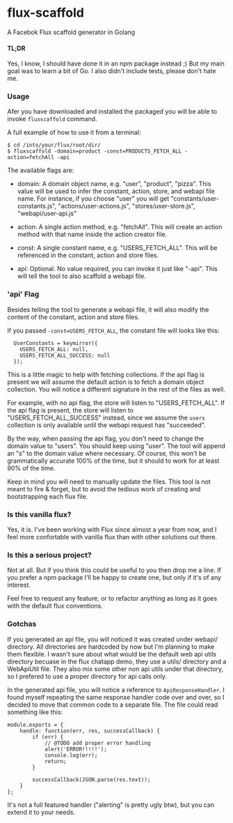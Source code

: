 # flux-scaffold
A Facebok Flux scaffold generator in Golang

#### TL;DR
Yes, I know, I should have done it in an npm package instead ;) But my main goal was to learn a bit of Go.
I  also didn't include tests, please don't hate me.

### Usage
Afer you have downloaded and installed the packaged you will be able to invoke `fluxscaffold` command.

A full example of how to use it from a terminal:

```
$ cd /into/your/flux/root/dir/
$ fluxscaffold -domain=product -const=PRODUCTS_FETCH_ALL -action=fetchAll -api
```

The available flags are:
* domain: A domain object name, e.g. "user", "product", "pizza". This value will be used to infer the constant,
action, store, and webapi file name. For instance, if you choose "user" you will get "constants/user-constants.js",
"actions/user-actions.js", "stores/user-store.js", "webapi/user-api.js"

* action: A single action method, e.g. "fetchAll". This will create an action method with that name inside the
action creator file.

* const: A single constant name, e.g. "USERS_FETCH_ALL". This will be referenced in the constant, action and store
files.

* api: Optional. No value required, you can invoke it just like "-api". This will tell the tool to also scaffold a
webapi file.

### 'api' Flag
Besides telling the tool to generate a webapi file, it will also modify the content of the constant, action and store
files.

If you passed `-const=USERS_FETCH_ALL`, the constant file will looks like this:

```
  UserConstants = keymirror({
    USERS_FETCH_ALL: null,
    USERS_FETCH_ALL_SUCCESS: null
  });
```

This is a little magic to help with fetching collections. If the api flag is present we will assume the default
action is to fetch a domain object collection. You will notice a different signature in the rest of the files as well.

For example, with no api flag, the store  will listen to "USERS_FETCH_ALL". If the api flag is present,
the store will listen to "USERS_FETCH_ALL_SUCCESS" instead, since we assume the `users` collection is only available
until the webapi request has "succeeded".

By the way, when passing the api flag, you don't need to change the domain value to "users". You should keep
using "user". The tool will append an "s" to the domain value where necessary. Of course, this won't be grammatically accurate
100% of the time, but it should to work for at least 90% of the time.

Keep in mind you will need to manually update the files. This tool is not meant to fire & forget, but to avoid
the tedious work of creating and bootstrapping each flux file.

### Is this vanilla flux?
Yes, it is. I've been working with Flux since almost a year from now, and I feel more confortable with vanilla flux
than with other solutions out there.

### Is this a serious project?
Not at all. But if you think this could be useful to you then drop me a line. If you prefer a npm package I'll be
happy to create one, but only if it's of any interest.

Feel free to request any feature, or to refactor anything as long as it goes with the default flux conventions.

### Gotchas
If you generated an api file, you will noticed it was created under webapi/ directory. All directories are hardcoded by now
but I'm planning to make them flexible. I wasn't sure about what would be the default web api utils directory becuase
in the flux chatapp demo, they use a utils/ directory and a WebApiUtil file. They also mix some other non api utils under
that directory, so I prefered to use a proper directory for api calls only.

In the generated api file, you will notice a reference to `ApiResponseHandler`. I found myself repeating the same response
handler code over and over, so I decided to move that common code to a separate file. The file could read something like this:

```
module.exports = {
    handle: function(err, res, successCallback) {
        if (err) {
            // @TODO add proper error handling
            alert('ERROR!!!!!');
            console.log(err);
            return;
        }

        successCallback(JSON.parse(res.text));
    }
};
```

It's not a full featured handler ("alerting" is pretty ugly btw), but you can extend it to your needs.
